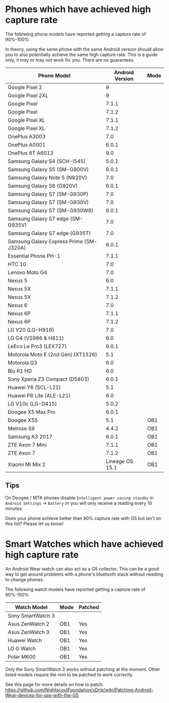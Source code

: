 # Phones which have achieved high capture rate

The following phone models have reported getting a capture rate of 90%-100%

In theory, using the same phone with the same Android version should allow you to also potentially achieve the same high capture rate. This is a guide only, it may or may not work for you. There are no guarantees.


Phone Model | Android Version | Mode
--- | --- | ---
Google Pixel 2 | 9 |
Google Pixel 2XL | 9 |
Google Pixel | 7.1.1 |
Google Pixel | 7.1.2 |
Google Pixel XL | 7.1.1
Google Pixel XL | 7.1.2
OnePlus A3003 | 7.0
OnePlus A0001 | 6.0.1
OnePlus 6T A6013 | 9.0
Samsung Galaxy S4 (SCH-I545) | 5.0.1
Samsung Galaxy S5 (SM-G900V) | 6.0.1
Samsung Galaxy Note 5 (N920V) | 7.0
Samsung Galaxy S6 (G920V) | 6.0.1
Samsung Galaxy S7 (SM-G930P) | 7.0
Samsung Galaxy S7 (SM-G930V) | 7.0
Samsung Galaxy S7 (SM-G930W8) | 6.0.1
Samsung Galaxy S7 edge (SM-G935V) | 7.0
Samsung Galaxy S7 edge (G935T) | 7.0
Samsung Galaxy Express Prime (SM-J320A) | 6.0.1
Essential Phone PH-1 | 7.1.1
HTC 10 | 7.0
Lenovo Moto G4 | 7.0
Nexus 5 | 6.0
Nexus 5X | 7.1.1
Nexus 5X | 7.1.2
Nexus 6 | 7.0
Nexus 6P | 7.1.1
Nexus 6P | 7.1.2
LG V20 (LG-H918) | 7.0
LG G4 (VS986 & H811) | 6.0
LeEco Le Pro3 (LEX727) | 6.0.1
Motorola Moto E (2nd Gen) (XT1526) | 5.1
Motorola G3 | 6.0
Blu R1 HD | 6.0
Sony Xperia Z3 Compact (D5803) | 6.0.1
Huawei Y6 (SCL-L21) | 5.1
Huawei P8 Lite (ALE-L21) | 6.0
LG V10c (LG-D415) | 5.0.2
Doogee X5 Max Pro | 6.0.1 |
Doogee X5S | 5.1 | OB1
Melrose S9 | 4.4.2 | OB1
Samsung A3 2017 | 6.0.1 | OB1
ZTE Axon 7 Mini | 7.1.1 | OB1
ZTE Axon 7 | 7.1.2 | OB1
Xiaomi Mi Mix 2 | Lineage OS 15.1 | OB1

## Tips

On Doogee / MTK phones disable `Intelligent power saving standby` in `Android Settings` -> `Battery` or you will only receive a reading every 10 minutes.


Does your phone achieve better than 90% capture rate with G5 but isn't on this list? Please let us know!

# Smart Watches which have achieved high capture rate

An Android Wear watch can also act as a G5 collector. This can be a good way to get around problems with a phone's bluetooth stack without needing to change phones.

The following watch models have reported getting a capture rate of 90%-100%

Watch Model | Mode | Patched
--- | --- | ---
Sony SmartWatch 3 |
Asus ZenWatch 2 | OB1 | Yes
Asus ZenWatch 3 | OB1 | Yes
Huawei Watch | OB1 | Yes
LG G Watch | OB1 | Yes
Polar M600 | OB1 | Yes

Only the Sony SmartWatch 3 works without patching at the moment. Other listed models require the rom to be patched to work correctly.

See this page for more details on how to patch: https://github.com/NightscoutFoundation/xDrip/wiki/Patching-Android-Wear-devices-for-use-with-the-G5
